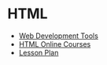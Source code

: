 # HTML

- [Web Development Tools](../tools/web-dev-tools.md)
- [HTML Online Courses](html-courses.md)
- [Lesson Plan](html-lesson-plan.md)
  